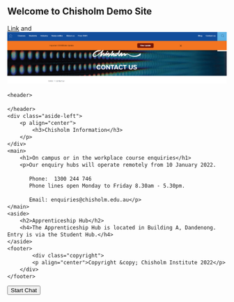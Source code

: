 ## **Welcome to Chisholm Demo Site**

[Link](https://www.chisholm.edu.au/) and ![Image](Chisholm.jpg)

 <html>

<body>

	<header>
		
	</header>
	<div class="aside-left">
		<p align="center">
			<h3>Chisholm Information</h3>
		</p>
	</div>
	<main>
		<h1>On campus or in the workplace course enquiries</h1>
		<p>Our enquiry hubs will operate remotely from 10 January 2022. 

		   Phone:  1300 244 746
		   Phone lines open Monday to Friday 8.30am - 5.30pm.

		   Email: enquiries@chisholm.edu.au</p>
	</main>
	<aside>
		<h2>Apprenticeship Hub</h2>
		<h4>The Apprenticeship Hub is located in Building A, Dandenong. Entry is via the Student Hub.</h4>
	</aside>
	<footer>
			<div class="copyright">
			<p align="center">Copyright &copy; Chisholm Institute 2022</p>
		</div>
	</footer>

<script src="https://apps.mypurecloud.com.au/widgets/9.0/cxbus.min.js" onload="javascript:CXBus.configure({debug:false,pluginsPath:'https://apps.mypurecloud.com.au/widgets/9.0/plugins/'}); CXBus.loadPlugin('widgets-core');"></script>

<script>
  window._genesys = {
    "widgets": {
      "webchat": {
        "transport": {
          "type": "purecloud-v2-sockets",
          "dataURL": "https://api.mypurecloud.com.au",
          "deploymentKey": "22669f3d-ddb6-4f2a-b768-664090350ba2",
          "orgGuid": "99d21775-62de-44cb-a90d-6d7010d44524",
          "interactionData": {
            "routing": {
              "targetType": "QUEUE",
              "targetAddress": "Demo Queue",
              "priority": 2
            }
          }
        },
        "userData": {
          "addressStreet": "9 Mehi Turnpike",
          "addressCity": "Hokuka",
          "addressPostalCode": "50429",
          "addressState": "MA",
          "phoneNumber": "(928) 971-3840",
          "customField1Label": "Prospective Student",
          "customField1": "Yes",
          "customField2Label": "Student Support",
          "customField2": "No",
          "customField3Label": "",
          "customField3": ""
        }
      }
    }
  };

  function getAdvancedConfig() {
    return {
      "form": {
        "autoSubmit": false,
        "firstname": "Charlotte",
        "lastname": "Coli",
        "email": "de@bugfino.gy",
        "subject": ""
      },
      "formJSON": {
        "wrapper": "<table></table>",
        "inputs": [
          {
            "id": "cx_webchat_form_firstname",
            "name": "firstname",
            "maxlength": "100",
            "placeholder": "Required",
            "label": "First Name"
          },
          {
            "id": "cx_webchat_form_lastname",
            "name": "lastname",
            "maxlength": "100",
            "placeholder": "Required",
            "label": "Last Name"
          },
          {
            "id": "cx_webchat_form_email",
            "name": "email",
            "maxlength": "100",
            "placeholder": "Optional",
            "label": "Email"
          },
          {
            "id": "cx_webchat_form_subject",
            "name": "subject",
            "maxlength": "100",
            "placeholder": "Optional",
            "label": "Subject"
          },
          {
            "id": "cx_webchat_form_prospective_student",
            "name": "ProspectiveStudent",
            "maxlength": "100",
            "placeholder": "Custom data placeholder",
            "label": "Prospective Student",
            "value": "Yes"
          },
          {
            "id": "cx_webchat_form_student_support",
            "name": "StudentSupport",
            "maxlength": "100",
            "placeholder": "Custom data placeholder",
            "label": "Student Support",
            "value": "No"
          }
        ]
      }
    };
  }

  const customPlugin = CXBus.registerPlugin('Custom');
</script>

<button type="button" id="chat-button" onclick="customPlugin.command('WebChat.open', getAdvancedConfig());">Start Chat</button>

</body>
</html>

